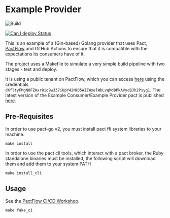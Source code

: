 # Example Provider

![Build](https://github.com/pactflow/example-provider-golang/workflows/Build/badge.svg)

[![Can I deploy Status](https://test.pactflow.io/pacticipants/pactflow-example-provider-golang/branches/master/latest-version/can-i-deploy/to-environment/production/badge.svg)](https://test.pactflow.io/overview/provider/pactflow-example-consumer-golang/consumer/pactflow-example-consumer-golang)

This is an example of a (Gin-based) Golang provider that uses Pact, [PactFlow](https://pactflow.io) and GitHub Actions to ensure that it is compatible with the expectations its consumers have of it.

The project uses a Makefile to simulate a very simple build pipeline with two stages - test and deploy.

It is using a public tenant on PactFlow, which you can access [here](https://test.pactflow.io) using the credentials `dXfltyFMgNOFZAxr8io9wJ37iUpY42M`/`O5AIZWxelWbLvqMd8PkAVycBJh2Psyg1`. The latest version of the Example Consumer/Example Provider pact is published [here](https://test.pactflow.io/pacts/provider/pactflow-example-provider-golang/consumer/pactflow-example-consumer/latest).

## Pre-Requisites

In order to use pact-go v2, you must install pact ffi system libraries to your machine.

```
make install
```

In order to use the pact cli tools, which interact with a pact broker, the Ruby standalone binaries must be installed, the following script will download them and add them to your system PATH

```
make install_cli
```

## Usage

See the [PactFlow CI/CD Workshop](https://github.com/pactflow/ci-cd-workshop).

```
make fake_ci
```
